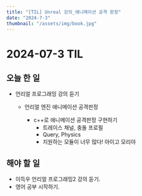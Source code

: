 ```yaml
---
title: "[TIL] Unreal 강의_애니메이션 공격 판정"
date: "2024-7-3"
thumbnail: "/assets/img/book.jpg"
---
```


# 2024-07-3 TIL

## 오늘 한 일

- 언리얼 프로그래밍 강의 듣기

  - 언리얼 엔진 애니메이션 공격판정

    - c++로 애니메이션 공격판정 구현하기
      - 트레이스 채널, 충돌 프로필
      - Query, Physics
      - 지원하는 모듈이 너무 많다! 아이고 모리야

    

## 해야 할 일

- 이득우 언리얼 프로그래밍2 강의 듣기.
- 영어 공부 시작하기.
